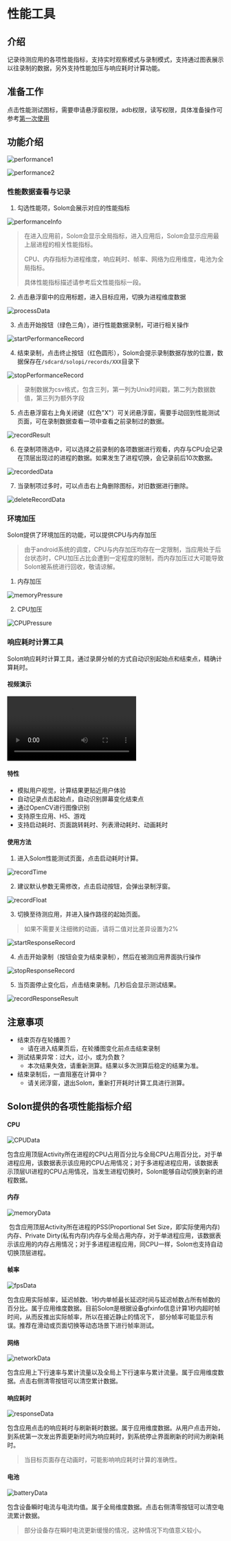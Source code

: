 # 性能工具

## 介绍

记录待测应用的各项性能指标，支持实时观察模式与录制模式，支持通过图表展示以往录制的数据，另外支持性能加压与响应耗时计算功能。


## 准备工作

点击性能测试图标，需要申请悬浮窗权限，adb权限，读写权限，具体准备操作可参考[第一次使用](FirstUse)

## 功能介绍

![performance1](Performance/performance1.png)

![performance2](Performance/performance2.png)

### 性能数据查看与记录

1. 勾选性能项，Soloπ会展示对应的性能指标

  ![performanceInfo](Performance/performanceInfo.png)

  > 在进入应用前，Soloπ会显示全局指标，进入应用后，Soloπ会显示应用最上层进程的相关性能指标。
  >
  > CPU、内存指标为进程维度，响应耗时、帧率、网络为应用维度，电池为全局指标。
  >
  > 具体性能指标描述请参考后文性能指标一段。

2. 点击悬浮窗中的应用标题，进入目标应用，切换为进程维度数据

  ![processData](Performance/processData.png)

3. 点击开始按钮（绿色三角），进行性能数据录制，可进行相关操作

  ![startPerformanceRecord](Performance/startPerformanceRecord.png)

4. 结束录制，点击终止按钮（红色圆形），Soloπ会提示录制数据存放的位置，数据保存在`/sdcard/solopi/records/XXX`目录下

  ![stopPerformanceRecord](Performance/stopPerformanceRecord.jpg)

  > 录制数据为csv格式，包含三列，第一列为Unix时间戳，第二列为数据数值，第三列为额外字段

5. 点击悬浮窗右上角关闭键（红色"X"）可关闭悬浮窗，需要手动回到性能测试页面，可在录制数据查看一项中查看之前录制过的数据。

  ![recordResult](Performance/recordResult.png)

6. 在录制项筛选中，可以选择之前录制的各项数据进行观看，内存与CPU会记录在顶层出现过的进程的数据。如果发生了进程切换，会记录前后10次数据。

  ![recordedData](Performance/recordedData.png)

7. 当录制项过多时，可以点击右上角删除图标，对旧数据进行删除。

  ![deleteRecordData](Performance/deleteRecordData.png)


### 环境加压

Soloπ提供了环境加压的功能，可以提供CPU与内存加压

> 由于android系统的调度，CPU与内存加压均存在一定限制，当应用处于后台状态时，CPU加压占比会遭到一定程度的限制，而内存加压过大可能导致Soloπ被系统进行回收，敬请谅解。

1. 内存加压

  ![memoryPressure](Performance/memoryPressure.gif)

2. CPU加压

  ![CPUPressure](Performance/CPUPressure.gif)



### 响应耗时计算工具

Soloπ响应耗时计算工具，通过录屏分帧的方式自动识别起始点和结束点，精确计算耗时。

#### 视频演示

<video src = "Performance/response.mp4" control="control" ></video>

#### 特性

- 模拟用户视觉，计算结果更贴近用户体验
- 自动记录点击起始点，自动识别屏幕变化结束点
- 通过OpenCV进行图像识别
- 支持原生应用、H5、游戏
- 支持启动耗时、页面跳转耗时、列表滑动耗时、动画耗时



#### 使用方法

1. 进入Soloπ性能测试页面，点击启动耗时计算。

  ![recordTime](Performance/recordTime.png)

2. 建议默认参数无需修改，点击启动按钮，会弹出录制浮窗。

  ![recordFloat](Performance/recordFloat.png)

3. 切换至待测应用，并进入操作路径的起始页面。

  > 如果不需要关注细微的动画，请将二值对比差异设置为2%

  ![startResponseRecord](Performance/startResponseRecord.png)

4. 点击开始录制（按钮会变为结束录制），然后在被测应用界面执行操作

  ![stopResponseRecord](Performance/stopResponseRecord.png)

5. 当页面停止变化后，点击结束录制。几秒后会显示测试结果。

  ![recordResponseResult](Performance/recordResponseResult.png)

## 注意事项

- 结束页存在轮播图？
  - 请在进入结果页后，在轮播图变化前点击结束录制
- 测试结果异常：过大，过小，或为负数？
  - 本次结果失效，请重新测算。结果以多次测算后稳定的结果为准。
- 结束录制后，一直阻塞在计算中？
  - 请关闭浮窗，退出Soloπ，重新打开耗时计算工具进行测算。



## Soloπ提供的各项性能指标介绍

#### CPU

![CPUData](Performance/CPUData.png)

​	包含应用顶层Activity所在进程的CPU占用百分比与全局CPU占用百分比，对于单进程应用，该数据表示该应用的CPU占用情况；对于多进程进程应用，该数据表示顶层UI进程的CPU占用情况，当发生进程切换时，Soloπ能够自动切换到新的进程数据。



#### 内存

![memoryData](Performance/memoryData.png)

​	包含应用顶层Activity所在进程的PSS(Proportional Set Size，即实际使用内存)内存、Private Dirty(私有内存)内存与全局占用内存，对于单进程应用，该数据表示该应用的内存占用情况；对于多进程进程应用，同CPU一样，Soloπ也支持自动切换顶层进程。



#### 帧率

![fpsData](Performance/fpsData.png)

​	包含应用实际帧率，延迟帧数、1秒内单帧最长延迟时间与延迟帧数占所有帧数的百分比。属于应用维度数据。目前Soloπ是根据设备gfxinfo信息计算1秒内超时帧时间，从而反推出实际帧率，所以在接近静止的情况下， 部分帧率可能显示有误。推荐在滑动或页面切换等动态场景下进行帧率测试。



#### 网络

![networkData](Performance/networkData.png)

​	包含应用上下行速率与累计流量以及全局上下行速率与累计流量。属于应用维度数据。点击右侧清零按钮可以清空累计数据。



#### 响应耗时

![responseData](Performance/responseData.png)

​	包含应用点击的响应耗时与刷新耗时数据。属于应用维度数据。从用户点击开始，到系统第一次发出界面更新时间为响应耗时，到系统停止界面刷新的时间为刷新耗时。

> 当目标页面存在动画时，可能影响响应耗时计算的准确性。



#### 电池

![batteryData](Performance/batteryData.png)

​	包含设备瞬时电流与电流均值。属于全局维度数据。点击右侧清零按钮可以清空电流累计数据。

> 部分设备存在瞬时电流更新缓慢的情况，这种情况下均值意义较小。


